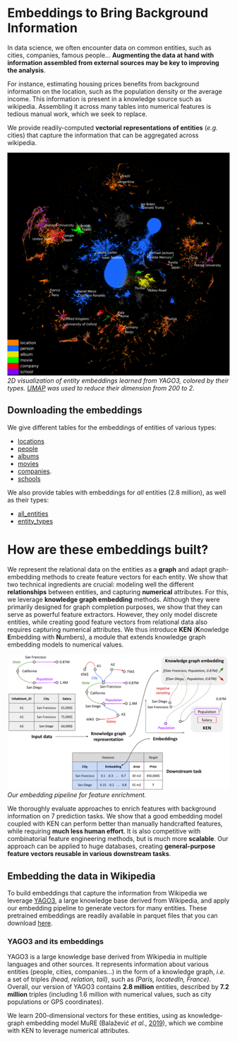 
# Embeddings to Bring Background Information

In data science, we often encounter data on common entities, such as cities, companies, famous people... **Augmenting the data at hand with information assembled from external sources may be key to improving the analysis**. 

For instance, estimating housing prices benefits from background information on the location, such as the population density or the average income. This information is present in a knowledge source such as wikipedia. Assembling it across many tables into numerical features is tedious manual work, which we seek to replace.

We provide readily-computed **vectorial representations of entities** (*e.g.* cities) that capture the information that can be aggregated across wikipedia. 


![entity_types](assets/figures/entity_types_with_names.png)
*2D visualization of entity embeddings learned from YAGO3, colored by
their types. [UMAP](https://umap-learn.readthedocs.io/en/latest/) was
used to reduce their dimension from 200 to 2.*

## Downloading the embeddings

We give different tables for the embeddings of entities of various types:

* [locations](https://figshare.com/ndownloader/files/38409968)
* [people](https://figshare.com/ndownloader/files/38410013)
* [albums](https://figshare.com/ndownloader/files/38409785)
* [movies](https://figshare.com/ndownloader/files/38409971)
* [companies](https://figshare.com/ndownloader/files/38409947).
* [schools](https://figshare.com/ndownloader/files/38410016)

We also provide tables with embeddings for *all* entities (2.8 million), as well as their types:

* [all_entities](https://figshare.com/ndownloader/files/38409944)
* [entity_types](https://figshare.com/ndownloader/files/38410025)

# How are these embeddings built?

We represent the relational data on the entities as a **graph** and adapt
graph-embedding methods to create feature vectors for each entity. We show that two technical ingredients are crucial: modeling well the different **relationships** between entities, and capturing **numerical** attributes. For this, we leverage **knowledge graph embedding** methods. Although they were primarily designed for graph completion purposes, we show that they can serve as powerful feature extractors. However, they only model discrete entities, while creating good feature vectors from relational data also requires capturing numerical attributes. We thus introduce **KEN** (**K**nowledge **E**mbedding with **N**umbers), a module that extends knowledge graph embedding models to numerical values.

![embedding_pipeline](assets/figures/embedding_pipeline.png)
*Our embedding pipeline for feature enrichment.*

We thoroughly evaluate approaches to enrich features with background information on 7 prediction tasks. We show that a good embedding model coupled with KEN can perform better than manually handcrafted features, while requiring **much less human effort**. It is also competitive with combinatorial feature engineering methods, but is much more **scalable**. Our approach can be applied to huge databases, creating **general-purpose feature vectors reusable in various downstream tasks**.

## Embedding the data in Wikipedia

To build embeddings that capture the information from Wikipedia we leverage [YAGO3](https://yago-knowledge.org/downloads/yago-3), a large knowledge base derived from Wikipedia, and apply our embedding pipeline to generate vectors for many entities. These pretrained embeddings are readily available in parquet files that you can download [here](#downloading-entity-embeddings).

### YAGO3 and its embeddings
YAGO3 is a large knowledge base derived from Wikipedia in multiple languages and other sources.
It represents information about various entities (people, cities, companies...) in the form of a knowledge graph, *i.e.* a set of triples *(head, relation, tail)*, such as *(Paris, locatedIn, France)*.
Overall, our version of YAGO3 contains **2.8 million** entities, described by **7.2 million** triples (including 1.6 million with numerical values, such as city populations or GPS coordinates).

We learn 200-dimensional vectors for these entities, using as knowledge-graph embedding model MuRE (Balažević *et al.*, [2019](https://arxiv.org/abs/1905.09791)), which we combine with KEN to leverage numerical attributes.


